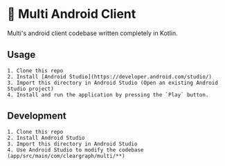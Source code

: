 # 🤖 Multi Android Client

Multi's android client codebase written completely in Kotlin.

## Usage 
```
1. Clone this repo
2. Install [Android Studio](https://developer.android.com/studio/)
3. Import this directory in Android Studio (Open an existing Android Studio project)
4. Install and run the application by pressing the `Play` button.
```

## Development
```
1. Clone this repo
2. Install Android Studio
3. Import this directory in Android Studio
4. Use Android Studio to modify the codebase (app/src/main/com/cleargraph/multi/**)
```
